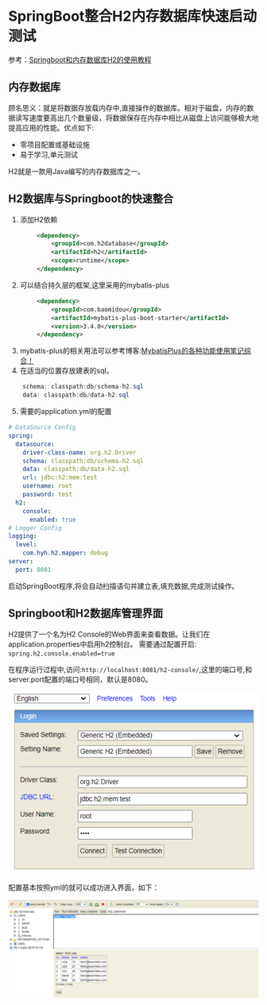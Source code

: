 # SpringBoot整合H2内存数据库快速启动测试

参考：[Springboot和内存数据库H2的使用教程](https://www.jdon.com/springboot/spring-boot-and-h2-in-memory-database.html)

## 内存数据库

顾名思义：就是将数据存放载内存中,直接操作的数据库。相对于磁盘，内存的数据读写速度要高出几个数量级，将数据保存在内存中相比从磁盘上访问能够极大地提高应用的性能。优点如下:

- 零项目配置或基础设施
- 易于学习,单元测试

H2就是一款用Java编写的内存数据库之一。

## H2数据库与Springboot的快速整合

1. 添加H2依赖

```xml
        <dependency>
            <groupId>com.h2database</groupId>
            <artifactId>h2</artifactId>
            <scope>runtime</scope>
        </dependency>
```

2. 可以结合持久层的框架,这里采用的mybatis-plus

```xml
        <dependency>
            <groupId>com.baomidou</groupId>
            <artifactId>mybatis-plus-boot-starter</artifactId>
            <version>3.4.0</version>
        </dependency>
```

3. mybatis-plus的相关用法可以参考博客:[MybatisPlus的各种功能使用笔记综合！](https://www.cnblogs.com/summerday152/p/13878187.html)
4. 在适当的位置存放建表的sql。

```java
    schema: classpath:db/schema-h2.sql
    data: classpath:db/data-h2.sql
```

5. 需要的application.yml的配置

```yml
# DataSource Config
spring:
  datasource:
    driver-class-name: org.h2.Driver
    schema: classpath:db/schema-h2.sql
    data: classpath:db/data-h2.sql
    url: jdbc:h2:mem:test
    username: root
    password: test
  h2:
    console:
      enabled: true
# Logger Config
logging:
  level:
    com.hyh.h2.mapper: debug
server:
  port: 8081
```

启动SpringBoot程序,将会自动扫描语句并建立表,填充数据,完成测试操作。

## Springboot和H2数据库管理界面

H2提供了一个名为H2 Console的Web界面来查看数据。让我们在application.properties中启用h2控制台。
需要通过配置开启: `spring.h2.console.enabled=true`

在程序运行过程中,访问:`http://localhost:8081/h2-console/`,这里的端口号,和server.port配置的端口号相同，默认是8080。

![](img/SpringBoot%E6%95%B4%E5%90%88H2%E6%95%B0%E6%8D%AE%E5%BA%93/h21.png)

配置基本按照yml的就可以成功进入界面，如下：

![image-20201028121156764](img/SpringBoot%E6%95%B4%E5%90%88H2%E6%95%B0%E6%8D%AE%E5%BA%93/image-20201028121156764.png)

